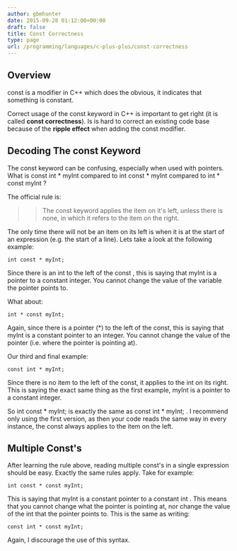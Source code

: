 ```yaml
---
author: gbmhunter
date: 2015-09-28 01:12:00+00:00
draft: false
title: Const Correctness
type: page
url: /programming/languages/c-plus-plus/const-correctness
---
```


## Overview




const is a modifier in C++ which does the obvious, it indicates that something is constant.




Correct usage of the const keyword in C++ is important to get right (it is called **const correctness**). Is is hard to correct an existing code base because of the **ripple effect** when adding the const modifier.




## Decoding The const Keyword




The const keyword can be confusing, especially when used with pointers. What is const int * myInt compared to int const * myInt compared to int * const myInt ?




The official rule is:




<blockquote>

> 
> The const keyword applies the item on it's left, unless there is none, in which it refers to the item on the right.
> 
> 
</blockquote>




The only time there will not be an item on its left is when it is at the start of an expression (e.g. the start of a line). Lets take a look at the following example:



    
    int const * myInt;




Since there is an int to the left of the const , this is saying that myInt is a pointer to a constant integer. You cannot change the value of the variable the pointer points to.




What about:



    
    int * const myInt;




Again, since there is a pointer (*) to the left of the const, this is saying that myInt is a constant pointer to an integer. You cannot change the value of the pointer (i.e. where the pointer is pointing at).




Our third and final example:



    
    const int * myInt;




Since there is no item to the left of the const, it applies to the int on its right. This is saying the exact same thing as the first example, myInt is a pointer to a constant integer.




So int const * myInt; is exactly the same as const int * myInt; . I recommend only using the first version, as then your code reads the same way in every instance, the const always applies to the item on the left.




## Multiple Const's




After learning the rule above, reading multiple const's in a single expression should be easy. Exactly the same rules apply. Take for example:



    
    int const * const myInt;




This is saying that myInt is a constant pointer to a constant int . This means that you cannot change what the pointer is pointing at, nor change the value of the int that the pointer points to. This is the same as writing:



    
    const int * const myInt;




Again, I discourage the use of this syntax.
